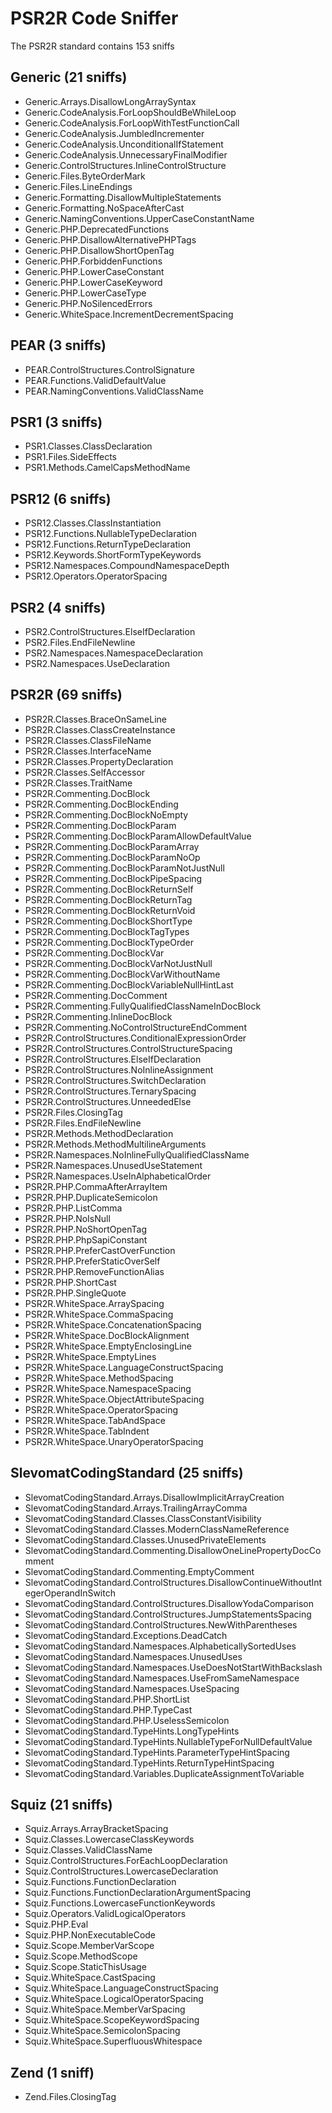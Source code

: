 # PSR2R Code Sniffer

The PSR2R standard contains 153 sniffs

Generic (21 sniffs)
-------------------
- Generic.Arrays.DisallowLongArraySyntax
- Generic.CodeAnalysis.ForLoopShouldBeWhileLoop
- Generic.CodeAnalysis.ForLoopWithTestFunctionCall
- Generic.CodeAnalysis.JumbledIncrementer
- Generic.CodeAnalysis.UnconditionalIfStatement
- Generic.CodeAnalysis.UnnecessaryFinalModifier
- Generic.ControlStructures.InlineControlStructure
- Generic.Files.ByteOrderMark
- Generic.Files.LineEndings
- Generic.Formatting.DisallowMultipleStatements
- Generic.Formatting.NoSpaceAfterCast
- Generic.NamingConventions.UpperCaseConstantName
- Generic.PHP.DeprecatedFunctions
- Generic.PHP.DisallowAlternativePHPTags
- Generic.PHP.DisallowShortOpenTag
- Generic.PHP.ForbiddenFunctions
- Generic.PHP.LowerCaseConstant
- Generic.PHP.LowerCaseKeyword
- Generic.PHP.LowerCaseType
- Generic.PHP.NoSilencedErrors
- Generic.WhiteSpace.IncrementDecrementSpacing

PEAR (3 sniffs)
---------------
- PEAR.ControlStructures.ControlSignature
- PEAR.Functions.ValidDefaultValue
- PEAR.NamingConventions.ValidClassName

PSR1 (3 sniffs)
---------------
- PSR1.Classes.ClassDeclaration
- PSR1.Files.SideEffects
- PSR1.Methods.CamelCapsMethodName

PSR12 (6 sniffs)
----------------
- PSR12.Classes.ClassInstantiation
- PSR12.Functions.NullableTypeDeclaration
- PSR12.Functions.ReturnTypeDeclaration
- PSR12.Keywords.ShortFormTypeKeywords
- PSR12.Namespaces.CompoundNamespaceDepth
- PSR12.Operators.OperatorSpacing

PSR2 (4 sniffs)
---------------
- PSR2.ControlStructures.ElseIfDeclaration
- PSR2.Files.EndFileNewline
- PSR2.Namespaces.NamespaceDeclaration
- PSR2.Namespaces.UseDeclaration

PSR2R (69 sniffs)
-----------------
- PSR2R.Classes.BraceOnSameLine
- PSR2R.Classes.ClassCreateInstance
- PSR2R.Classes.ClassFileName
- PSR2R.Classes.InterfaceName
- PSR2R.Classes.PropertyDeclaration
- PSR2R.Classes.SelfAccessor
- PSR2R.Classes.TraitName
- PSR2R.Commenting.DocBlock
- PSR2R.Commenting.DocBlockEnding
- PSR2R.Commenting.DocBlockNoEmpty
- PSR2R.Commenting.DocBlockParam
- PSR2R.Commenting.DocBlockParamAllowDefaultValue
- PSR2R.Commenting.DocBlockParamArray
- PSR2R.Commenting.DocBlockParamNoOp
- PSR2R.Commenting.DocBlockParamNotJustNull
- PSR2R.Commenting.DocBlockPipeSpacing
- PSR2R.Commenting.DocBlockReturnSelf
- PSR2R.Commenting.DocBlockReturnTag
- PSR2R.Commenting.DocBlockReturnVoid
- PSR2R.Commenting.DocBlockShortType
- PSR2R.Commenting.DocBlockTagTypes
- PSR2R.Commenting.DocBlockTypeOrder
- PSR2R.Commenting.DocBlockVar
- PSR2R.Commenting.DocBlockVarNotJustNull
- PSR2R.Commenting.DocBlockVarWithoutName
- PSR2R.Commenting.DocBlockVariableNullHintLast
- PSR2R.Commenting.DocComment
- PSR2R.Commenting.FullyQualifiedClassNameInDocBlock
- PSR2R.Commenting.InlineDocBlock
- PSR2R.Commenting.NoControlStructureEndComment
- PSR2R.ControlStructures.ConditionalExpressionOrder
- PSR2R.ControlStructures.ControlStructureSpacing
- PSR2R.ControlStructures.ElseIfDeclaration
- PSR2R.ControlStructures.NoInlineAssignment
- PSR2R.ControlStructures.SwitchDeclaration
- PSR2R.ControlStructures.TernarySpacing
- PSR2R.ControlStructures.UnneededElse
- PSR2R.Files.ClosingTag
- PSR2R.Files.EndFileNewline
- PSR2R.Methods.MethodDeclaration
- PSR2R.Methods.MethodMultilineArguments
- PSR2R.Namespaces.NoInlineFullyQualifiedClassName
- PSR2R.Namespaces.UnusedUseStatement
- PSR2R.Namespaces.UseInAlphabeticalOrder
- PSR2R.PHP.CommaAfterArrayItem
- PSR2R.PHP.DuplicateSemicolon
- PSR2R.PHP.ListComma
- PSR2R.PHP.NoIsNull
- PSR2R.PHP.NoShortOpenTag
- PSR2R.PHP.PhpSapiConstant
- PSR2R.PHP.PreferCastOverFunction
- PSR2R.PHP.PreferStaticOverSelf
- PSR2R.PHP.RemoveFunctionAlias
- PSR2R.PHP.ShortCast
- PSR2R.PHP.SingleQuote
- PSR2R.WhiteSpace.ArraySpacing
- PSR2R.WhiteSpace.CommaSpacing
- PSR2R.WhiteSpace.ConcatenationSpacing
- PSR2R.WhiteSpace.DocBlockAlignment
- PSR2R.WhiteSpace.EmptyEnclosingLine
- PSR2R.WhiteSpace.EmptyLines
- PSR2R.WhiteSpace.LanguageConstructSpacing
- PSR2R.WhiteSpace.MethodSpacing
- PSR2R.WhiteSpace.NamespaceSpacing
- PSR2R.WhiteSpace.ObjectAttributeSpacing
- PSR2R.WhiteSpace.OperatorSpacing
- PSR2R.WhiteSpace.TabAndSpace
- PSR2R.WhiteSpace.TabIndent
- PSR2R.WhiteSpace.UnaryOperatorSpacing

SlevomatCodingStandard (25 sniffs)
----------------------------------
- SlevomatCodingStandard.Arrays.DisallowImplicitArrayCreation
- SlevomatCodingStandard.Arrays.TrailingArrayComma
- SlevomatCodingStandard.Classes.ClassConstantVisibility
- SlevomatCodingStandard.Classes.ModernClassNameReference
- SlevomatCodingStandard.Classes.UnusedPrivateElements
- SlevomatCodingStandard.Commenting.DisallowOneLinePropertyDocComment
- SlevomatCodingStandard.Commenting.EmptyComment
- SlevomatCodingStandard.ControlStructures.DisallowContinueWithoutIntegerOperandInSwitch
- SlevomatCodingStandard.ControlStructures.DisallowYodaComparison
- SlevomatCodingStandard.ControlStructures.JumpStatementsSpacing
- SlevomatCodingStandard.ControlStructures.NewWithParentheses
- SlevomatCodingStandard.Exceptions.DeadCatch
- SlevomatCodingStandard.Namespaces.AlphabeticallySortedUses
- SlevomatCodingStandard.Namespaces.UnusedUses
- SlevomatCodingStandard.Namespaces.UseDoesNotStartWithBackslash
- SlevomatCodingStandard.Namespaces.UseFromSameNamespace
- SlevomatCodingStandard.Namespaces.UseSpacing
- SlevomatCodingStandard.PHP.ShortList
- SlevomatCodingStandard.PHP.TypeCast
- SlevomatCodingStandard.PHP.UselessSemicolon
- SlevomatCodingStandard.TypeHints.LongTypeHints
- SlevomatCodingStandard.TypeHints.NullableTypeForNullDefaultValue
- SlevomatCodingStandard.TypeHints.ParameterTypeHintSpacing
- SlevomatCodingStandard.TypeHints.ReturnTypeHintSpacing
- SlevomatCodingStandard.Variables.DuplicateAssignmentToVariable

Squiz (21 sniffs)
-----------------
- Squiz.Arrays.ArrayBracketSpacing
- Squiz.Classes.LowercaseClassKeywords
- Squiz.Classes.ValidClassName
- Squiz.ControlStructures.ForEachLoopDeclaration
- Squiz.ControlStructures.LowercaseDeclaration
- Squiz.Functions.FunctionDeclaration
- Squiz.Functions.FunctionDeclarationArgumentSpacing
- Squiz.Functions.LowercaseFunctionKeywords
- Squiz.Operators.ValidLogicalOperators
- Squiz.PHP.Eval
- Squiz.PHP.NonExecutableCode
- Squiz.Scope.MemberVarScope
- Squiz.Scope.MethodScope
- Squiz.Scope.StaticThisUsage
- Squiz.WhiteSpace.CastSpacing
- Squiz.WhiteSpace.LanguageConstructSpacing
- Squiz.WhiteSpace.LogicalOperatorSpacing
- Squiz.WhiteSpace.MemberVarSpacing
- Squiz.WhiteSpace.ScopeKeywordSpacing
- Squiz.WhiteSpace.SemicolonSpacing
- Squiz.WhiteSpace.SuperfluousWhitespace

Zend (1 sniff)
---------------
- Zend.Files.ClosingTag
